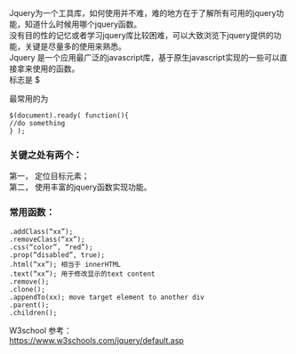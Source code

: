 Jquery为一个工具库，如何使用并不难，难的地方在于了解所有可用的jquery功能，知道什么时候用哪个jquery函数。  
没有目的性的记忆或者学习jquery库比较困难，可以大致浏览下jquery提供的功能，关键是尽量多的使用来熟悉。  
Jquery 是一个应用最广泛的javascript库，基于原生javascript实现的一些可以直接拿来使用的函数。  
标志是  $

最常用的为 
~~~
$(document).ready( function(){
//do something
} );
~~~

### 关键之处有两个：  
第一，	定位目标元素；  
第二，	使用丰富的jquery函数实现功能。  

### 常用函数：
~~~
.addClass(“xx”);  
.removeClass(“xx”);
.css(“color”, “red”);
.prop(“disabled”, true);
.html(“xx”); 相当于 innerHTML
.text(“xx”); 用于修改显示的text content
.remove();
.clone();
.appendTo(xx); move target element to another div 
.parent();
.children();
~~~
W3school 参考：  
https://www.w3schools.com/jquery/default.asp

